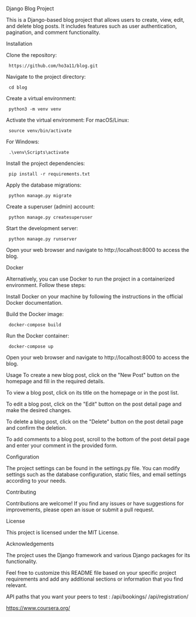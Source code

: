 Django Blog Project

This is a Django-based blog project that allows users to create, view, edit, and delete blog posts. It includes features such as user authentication, pagination, and comment functionality.

Installation

Clone the repository:


     https://github.com/ho3a11/blog.git
   
Navigate to the project directory:


     cd blog
   
Create a virtual environment:

     python3 -m venv venv
   
Activate the virtual environment:
For macOS/Linux:


     source venv/bin/activate
For Windows:


     .\venv\Scripts\activate
Install the project dependencies:


     pip install -r requirements.txt
Apply the database migrations:


     python manage.py migrate
Create a superuser (admin) account:


     python manage.py createsuperuser
Start the development server:


     python manage.py runserver
Open your web browser and navigate to http://localhost:8000 to access the blog.

Docker

Alternatively, you can use Docker to run the project in a containerized environment. Follow these steps:

Install Docker on your machine by following the instructions in the official Docker documentation.

Build the Docker image:



     docker-compose build  
Run the Docker container:



     docker-compose up
     
Open your web browser and navigate to http://localhost:8000 to access the blog.

Usage
To create a new blog post, click on the "New Post" button on the homepage and fill in the required details.

To view a blog post, click on its title on the homepage or in the post list.

To edit a blog post, click on the "Edit" button on the post detail page and make the desired changes.

To delete a blog post, click on the "Delete" button on the post detail page and confirm the deletion.

To add comments to a blog post, scroll to the bottom of the post detail page and enter your comment in the provided form.

Configuration

The project settings can be found in the settings.py file. You can modify settings such as the database configuration, static files, and email settings according to your needs.

Contributing

Contributions are welcome! If you find any issues or have suggestions for improvements, please open an issue or submit a pull request.

License

This project is licensed under the MIT License.

Acknowledgements

The project uses the Django framework and various Django packages for its functionality.

Feel free to customize this README file based on your specific project requirements and add any additional sections or information that you find relevant.


API paths that you want your peers to test :
/api/bookings/
/api/registration/



https://www.coursera.org/
